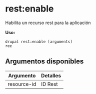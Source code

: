 # rest:enable
Habilita un recurso rest para la aplicación

**Uso:**
```
drupal rest:enable [arguments]
ree
```

## Argumentos disponibles
Argumento | Detalles
---------|-------------
resource-id | ID Rest

